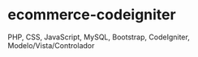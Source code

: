# ecommerce-codeigniter
PHP, CSS,
JavaScript, MySQL,
Bootstrap, CodeIgniter,
Modelo/Vista/Controlador
